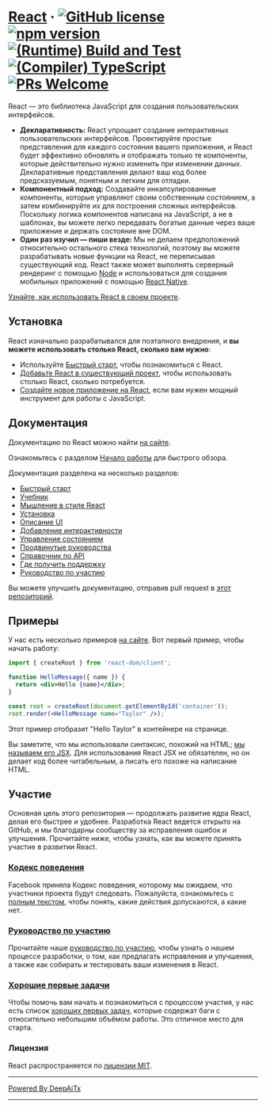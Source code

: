 # [React](https://react.dev/) &middot; [![GitHub license](https://img.shields.io/badge/license-MIT-blue.svg)](https://github.com/facebook/react/blob/main/LICENSE) [![npm version](https://img.shields.io/npm/v/react.svg?style=flat)](https://www.npmjs.com/package/react) [![(Runtime) Build and Test](https://github.com/facebook/react/actions/workflows/runtime_build_and_test.yml/badge.svg)](https://github.com/facebook/react/actions/workflows/runtime_build_and_test.yml) [![(Compiler) TypeScript](https://github.com/facebook/react/actions/workflows/compiler_typescript.yml/badge.svg?branch=main)](https://github.com/facebook/react/actions/workflows/compiler_typescript.yml) [![PRs Welcome](https://img.shields.io/badge/PRs-welcome-brightgreen.svg)](https://legacy.reactjs.org/docs/how-to-contribute.html#your-first-pull-request)

React — это библиотека JavaScript для создания пользовательских интерфейсов.

* **Декларативность:** React упрощает создание интерактивных пользовательских интерфейсов. Проектируйте простые представления для каждого состояния вашего приложения, и React будет эффективно обновлять и отображать только те компоненты, которые действительно нужно изменить при изменении данных. Декларативные представления делают ваш код более предсказуемым, понятным и легким для отладки.
* **Компонентный подход:** Создавайте инкапсулированные компоненты, которые управляют своим собственным состоянием, а затем комбинируйте их для построения сложных интерфейсов. Поскольку логика компонентов написана на JavaScript, а не в шаблонах, вы можете легко передавать богатые данные через ваше приложение и держать состояние вне DOM.
* **Один раз изучил — пиши везде:** Мы не делаем предположений относительно остального стека технологий, поэтому вы можете разрабатывать новые функции на React, не переписывая существующий код. React также может выполнять серверный рендеринг с помощью [Node](https://nodejs.org/en) и использоваться для создания мобильных приложений с помощью [React Native](https://reactnative.dev/).

[Узнайте, как использовать React в своем проекте](https://react.dev/learn).

## Установка

React изначально разрабатывался для поэтапного внедрения, и **вы можете использовать столько React, сколько вам нужно**:

* Используйте [Быстрый старт](https://react.dev/learn), чтобы познакомиться с React.
* [Добавьте React в существующий проект](https://react.dev/learn/add-react-to-an-existing-project), чтобы использовать столько React, сколько потребуется.
* [Создайте новое приложение на React](https://react.dev/learn/start-a-new-react-project), если вам нужен мощный инструмент для работы с JavaScript.

## Документация

Документацию по React можно найти [на сайте](https://react.dev/).

Ознакомьтесь с разделом [Начало работы](https://react.dev/learn) для быстрого обзора.

Документация разделена на несколько разделов:

* [Быстрый старт](https://react.dev/learn)
* [Учебник](https://react.dev/learn/tutorial-tic-tac-toe)
* [Мышление в стиле React](https://react.dev/learn/thinking-in-react)
* [Установка](https://react.dev/learn/installation)
* [Описание UI](https://react.dev/learn/describing-the-ui)
* [Добавление интерактивности](https://react.dev/learn/adding-interactivity)
* [Управление состоянием](https://react.dev/learn/managing-state)
* [Продвинутые руководства](https://react.dev/learn/escape-hatches)
* [Справочник по API](https://react.dev/reference/react)
* [Где получить поддержку](https://react.dev/community)
* [Руководство по участию](https://legacy.reactjs.org/docs/how-to-contribute.html)

Вы можете улучшить документацию, отправив pull request в [этот репозиторий](https://github.com/reactjs/react.dev).

## Примеры

У нас есть несколько примеров [на сайте](https://react.dev/). Вот первый пример, чтобы начать работу:

```jsx
import { createRoot } from 'react-dom/client';

function HelloMessage({ name }) {
  return <div>Hello {name}</div>;
}

const root = createRoot(document.getElementById('container'));
root.render(<HelloMessage name="Taylor" />);
```

Этот пример отобразит "Hello Taylor" в контейнере на странице.

Вы заметите, что мы использовали синтаксис, похожий на HTML; [мы называем его JSX](https://react.dev/learn#writing-markup-with-jsx). Для использования React JSX не обязателен, но он делает код более читабельным, а писать его похоже на написание HTML.

## Участие

Основная цель этого репозитория — продолжать развитие ядра React, делая его быстрее и удобнее. Разработка React ведется открыто на GitHub, и мы благодарны сообществу за исправления ошибок и улучшения. Прочитайте ниже, чтобы узнать, как вы можете принять участие в развитии React.

### [Кодекс поведения](https://code.fb.com/codeofconduct)

Facebook приняла Кодекс поведения, которому мы ожидаем, что участники проекта будут следовать. Пожалуйста, ознакомьтесь с [полным текстом](https://code.fb.com/codeofconduct), чтобы понять, какие действия допускаются, а какие нет.

### [Руководство по участию](https://legacy.reactjs.org/docs/how-to-contribute.html)

Прочитайте наше [руководство по участию](https://legacy.reactjs.org/docs/how-to-contribute.html), чтобы узнать о нашем процессе разработки, о том, как предлагать исправления и улучшения, а также как собирать и тестировать ваши изменения в React.

### [Хорошие первые задачи](https://github.com/facebook/react/labels/good%20first%20issue)

Чтобы помочь вам начать и познакомиться с процессом участия, у нас есть список [хороших первых задач](https://github.com/facebook/react/labels/good%20first%20issue), которые содержат баги с относительно небольшим объёмом работы. Это отличное место для старта.

### Лицензия

React распространяется по [лицензии MIT](./LICENSE).

---

[Powered By DeepAiTx](https://github.com/DeepAiTx)

---